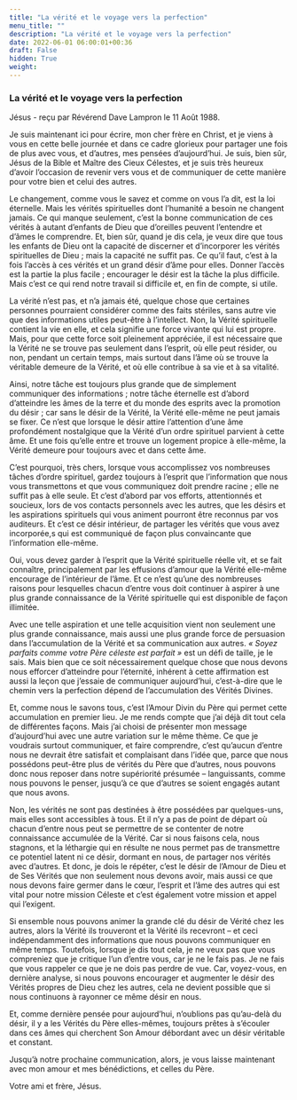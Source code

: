 ```yaml
---
title: "La vérité et le voyage vers la perfection"
menu_title: ""
description: "La vérité et le voyage vers la perfection"
date: 2022-06-01 06:00:01+00:36
draft: False
hidden: True
weight:
---
```

### La vérité et le voyage vers la perfection

Jésus - reçu par Révérend Dave Lampron le 11 Août 1988.

Je suis maintenant ici pour écrire, mon cher frère en Christ, et je viens à vous en cette belle journée et dans ce cadre glorieux pour partager une fois de plus avec vous, et d’autres, mes pensées d’aujourd’hui. Je suis, bien sûr, Jésus de la Bible et Maître des Cieux Célestes, et je suis très heureux d’avoir l’occasion de revenir vers vous et de communiquer de cette manière pour votre bien et celui des autres.

Le changement, comme vous le savez et comme on vous l’a dit, est la loi éternelle. Mais les vérités spirituelles dont l’humanité a besoin ne changent jamais. Ce qui manque seulement, c’est la bonne communication de ces vérités à autant d’enfants de Dieu que d’oreilles peuvent l’entendre et d’âmes le comprendre. Et, bien sûr, quand je dis cela, je veux dire que tous les enfants de Dieu ont la capacité de discerner et d’incorporer les vérités spirituelles de Dieu ; mais la capacité ne suffit pas. Ce qu’il faut, c’est à la fois l’accès à ces vérités et un grand désir d’âme pour elles. Donner l’accès est la partie la plus facile ; encourager le désir est la tâche la plus difficile. Mais c’est ce qui rend notre travail si difficile et, en fin de compte, si utile.

La vérité n’est pas, et n’a jamais été, quelque chose que certaines personnes pourraient considérer comme des faits stériles, sans autre vie que des informations utiles peut-être à l’intellect. Non, la Vérité spirituelle contient la vie en elle, et cela signifie une force vivante qui lui est propre. Mais, pour que cette force soit pleinement appréciée, il est nécessaire que la Vérité ne se trouve pas seulement dans l’esprit, où elle peut résider, ou non, pendant un certain temps, mais surtout dans l’âme où se trouve la véritable demeure de la Vérité, et où elle contribue à sa vie et à sa vitalité.

Ainsi, notre tâche est toujours plus grande que de simplement communiquer des informations ; notre tâche éternelle est d’abord d’atteindre les âmes de la terre et du monde des esprits avec la promotion du désir ; car sans le désir de la Vérité, la Vérité elle-même ne peut jamais se fixer. Ce n’est que lorsque le désir attire l’attention d’une âme profondément nostalgique que la Vérité d’un ordre spirituel parvient à cette âme. Et une fois qu’elle entre et trouve un logement propice à elle-même, la Vérité demeure pour toujours avec et dans cette âme.

C’est pourquoi, très chers, lorsque vous accomplissez vos nombreuses tâches d’ordre spirituel, gardez toujours à l’esprit que l’information que nous vous transmettons et que vous communiquez doit prendre racine ; elle ne suffit pas à elle seule. Et c’est d’abord par vos efforts, attentionnés et soucieux, lors de vos contacts personnels avec les autres, que les désirs et les aspirations spirituels qui vous animent pourront être reconnus par vos auditeurs. Et c’est ce désir intérieur, de partager les vérités que vous avez incorporée,s qui est communiqué de façon plus convaincante que l’information elle-même.

Oui, vous devez garder à l’esprit que la Vérité spirituelle réelle vit, et se fait connaître, principalement par les effusions d’amour que la Vérité elle-même encourage de l’intérieur de l’âme. Et ce n’est qu’une des nombreuses raisons pour lesquelles chacun d’entre vous doit continuer à aspirer à une plus grande connaissance de la Vérité spirituelle qui est disponible de façon illimitée.

Avec une telle aspiration et une telle acquisition vient non seulement une plus grande connaissance, mais aussi une plus grande force de persuasion dans l’accumulation de la Vérité et sa communication aux autres. *« Soyez parfaits comme votre Père céleste est parfait »* est un défi de taille, je le sais. Mais bien que ce soit nécessairement quelque chose que nous devons nous efforcer d’atteindre pour l’éternité, inhérent à cette affirmation est aussi la leçon que j’essaie de communiquer aujourd’hui, c’est-à-dire que le chemin vers la perfection dépend de l’accumulation des Vérités Divines.

Et, comme nous le savons tous, c’est l’Amour Divin du Père qui permet cette accumulation en premier lieu. Je me rends compte que j’ai déjà dit tout cela de différentes façons. Mais j’ai choisi de présenter mon message d’aujourd’hui avec une autre variation sur le même thème. Ce que je voudrais surtout communiquer, et faire comprendre, c’est qu’aucun d’entre nous ne devrait être satisfait et complaisant dans l’idée que, parce que nous possédons peut-être plus de vérités du Père que d’autres, nous pouvons donc nous reposer dans notre supériorité présumée – languissants, comme nous pouvons le penser, jusqu’à ce que d’autres se soient engagés autant que nous avons.

Non, les vérités ne sont pas destinées à être possédées par quelques-uns, mais elles sont accessibles à tous. Et il n’y a pas de point de départ où chacun d’entre nous peut se permettre de se contenter de notre connaissance accumulée de la Vérité. Car si nous faisons cela, nous stagnons, et la léthargie qui en résulte ne nous permet pas de transmettre ce potentiel latent ni ce désir, dormant en nous, de partager nos vérités avec d’autres. Et donc, je dois le répéter, c’est le désir de l’Amour de Dieu et de Ses Vérités que non seulement nous devons avoir, mais aussi ce que nous devons faire germer dans le cœur, l’esprit et l’âme des autres qui est vital pour notre mission Céleste et c’est également votre mission et appel qui l’exigent.

Si ensemble nous pouvons animer la grande clé du désir de Vérité chez les autres, alors la Vérité ils trouveront et la Vérité ils recevront – et ceci indépendamment des informations que nous pouvons communiquer en même temps. Toutefois, lorsque je dis tout cela, je ne veux pas que vous compreniez que je critique l’un d’entre vous, car je ne le fais pas. Je ne fais que vous rappeler ce que je ne dois pas perdre de vue. Car, voyez-vous, en dernière analyse, si nous pouvons encourager et augmenter le désir des Vérités propres de Dieu chez les autres, cela ne devient possible que si nous continuons à rayonner ce même désir en nous.

Et, comme dernière pensée pour aujourd’hui, n’oublions pas qu’au-delà du désir, il y a les Vérités du Père elles-mêmes, toujours prêtes à s’écouler dans ces âmes qui cherchent Son Amour débordant avec un désir véritable et constant.

Jusqu’à notre prochaine communication, alors, je vous laisse maintenant avec mon amour et mes bénédictions, et celles du Père.

Votre ami et frère, Jésus.
